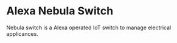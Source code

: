 # Alexa Nebula Switch
Nebula switch is a Alexa operated IoT switch to manage electrical applicances.
